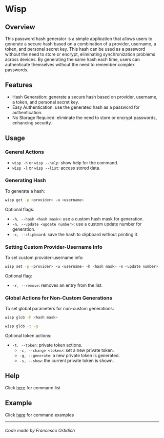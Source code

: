 # Wisp

## Overview
This password hash generator is a simple application that allows users to generate a secure 
hash based on a combination of a provider, username, a token, and personal secret key.
This hash can be used as a password without the need to store or encrypt, 
eliminating synchronization problems across devices. By generating the same hash each time,
users can authenticate themselves without the need to remember complex passwords.

## Features
- Hash Generation: generate a secure hash based on provider, username, a token, and personal secret key.
- Easy Authentication: use the generated hash as a password for authentication.
- No Storage Required: eliminate the need to store or encrypt passwords, enhancing security.

## Usage

### General Actions

- `wisp -h` or `wisp --help`: show help for the command.
- `wisp -l` or `wisp --list`: access stored data.

### Generating Hash

To generate a hash:

```bash
wisp get -p <provider> -u <username>
```

Optional flags:
- `-h, --hash <hash mask>`: use a custom hash mask for generation.
- `-n, --update <update number>`: use a custom update number for generation.
- `-c, --clipboard`: save the hash to clipboard without printing it.

### Setting Custom Provider-Username Info

To set custom provider-username info:

```bash
wisp set -p <provider> -u <username> -h <hash mask> -n <update number> -a "<note>"
```

Optional flag:
- `-r, --remove`: removes an entry from the list.

### Global Actions for Non-Custom Generations

To set global parameters for non-custom generations:

```bash
wisp glob -h <hash mask>
```
```bash
wisp glob -t -g
```

Optional token actions:
- `-t, --token`: private token actions.
    - `-c, --change <token>`: set a new private token.
    - `-g, --generate`: a new private token is generated.
    - `-s, --show`: the current private token is shown.


## Help
Click [here](assets/help-text/help.txt) for command list

## Example
Click [here](assets/help-text/helpExample.txt) for command examples

- - -
###### Code made by Francesco Ostidich
